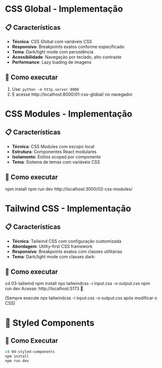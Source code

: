 # CSS Global - Implementação

## 📋 Características
- **Técnica**: CSS Global com variáveis CSS
- **Responsivo**: Breakpoints exatos conforme especificado
- **Tema**: Dark/light mode com persistência
- **Acessibilidade**: Navegação por teclado, alto contraste
- **Performance**: Lazy loading de imagens

## 🚀 Como executar
1. Use: `python -m http.server 8000`
2. E acesse http://localhost:8000/01-css-global/ no navegador

# CSS Modules - Implementação

## 📋 Características
- **Técnica**: CSS Modules com escopo local
- **Estrutura**: Componentes React modulares
- **Isolamento**: Estilos scoped por componente
- **Tema**: Sistema de temas com variáveis CSS

## 🚀 Como executar
npm install
npm run dev
http://localhost:3000/02-css-modules/

# Tailwind CSS - Implementação

## 📋 Características
- **Técnica**: Tailwind CSS com configuração customizada
- **Abordagem**: Utility-first CSS framework
- **Responsivo**: Breakpoints exatos com classes utilitárias
- **Tema**: Dark/light mode com classes dark:

## 🚀 Como executar
cd 03-tailwind
npm install
npx tailwindcss -i input.css -o output.css
npm run dev
Acesse: http://localhost:5173 🚀

(Sempre execute npx tailwindcss -i input.css -o output.css após modificar o CSS)

# 🎨 Styled Components

## 🚀 Como Executar
```bash
cd 04-styled-components
npm install
npm run dev

